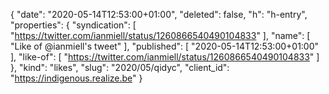 {
  "date": "2020-05-14T12:53:00+01:00",
  "deleted": false,
  "h": "h-entry",
  "properties": {
    "syndication": [
      "https://twitter.com/ianmiell/status/1260866540490104833"
    ],
    "name": [
      "Like of @ianmiell's tweet"
    ],
    "published": [
      "2020-05-14T12:53:00+01:00"
    ],
    "like-of": [
      "https://twitter.com/ianmiell/status/1260866540490104833"
    ]
  },
  "kind": "likes",
  "slug": "2020/05/qidyc",
  "client_id": "https://indigenous.realize.be"
}
